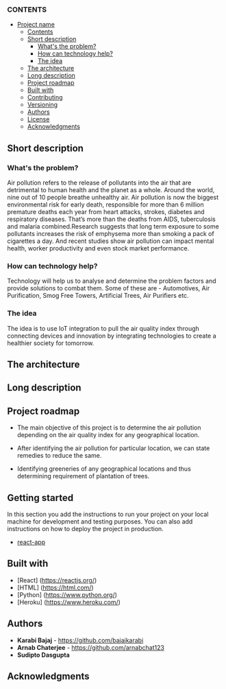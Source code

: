 ### CONTENTS

- [Project name](#submission-or-project-name)
  - [Contents](#contents)
  - [Short description](#short-description)
    - [What's the problem?](#whats-the-problem)
    - [How can technology help?](#how-can-technology-help)
    - [The idea](#the-idea)
  - [The architecture](#the-architecture)
  - [Long description](#long-description)
  - [Project roadmap](#project-roadmap)
  - [Built with](#built-with)
  - [Contributing](#contributing)
  - [Versioning](#versioning)
  - [Authors](#authors)
  - [License](#license)
  - [Acknowledgments](#acknowledgments)

## Short description

### What's the problem?

Air pollution refers to the release of pollutants into the air that are detrimental to human health and the planet as a whole. Around the world, nine out of 10 people breathe unhealthy air. Air pollution is now the biggest environmental risk for early death, responsible for more than 6 million premature deaths each year from heart attacks, strokes, diabetes and respiratory diseases. That’s more than the deaths from AIDS, tuberculosis and malaria combined.Research suggests that long term exposure to some pollutants increases the risk of emphysema more than smoking a pack of cigarettes a day. And recent studies show air pollution can impact mental health, worker productivity and even stock market performance.

### How can technology help?

Technology will help us to analyse and determine the problem factors and provide solutions to combat them. Some of these are - Automotives, Air Purification, Smog Free Towers, Artificial Trees, Air Purifiers etc.

### The idea
The idea is to use IoT integration to pull the air quality index through connecting devices and innovation by integrating technologies to create a healthier society for tomorrow.

## The architecture


## Long description


## Project roadmap

- The main objective of this project is to determine the air pollution depending on the air quality index for any geographical location.

- After identifying the air pollution for particular location, we can state remedies to reduce the same.

- Identifying greeneries of any geographical locations and thus determining requirement of plantation of trees.


## Getting started

In this section you add the instructions to run your project on your local machine for development and testing purposes. You can also add instructions on how to deploy the project in production.

- [react-app](./https://github.com/bajajkarabi/greenEarth-React-Node)

## Built with

- [React] (https://reactjs.org/)
- [HTML] (https://html.com/)
- [Python] (https://www.python.org/)
- [Heroku] (https://www.heroku.com/)

## Authors
- **Karabi Bajaj**  - https://github.com/bajajkarabi
- **Arnab Chaterjee**  - https://github.com/arnabchat123
- **Sudipto Dasgupta** 



## Acknowledgments

